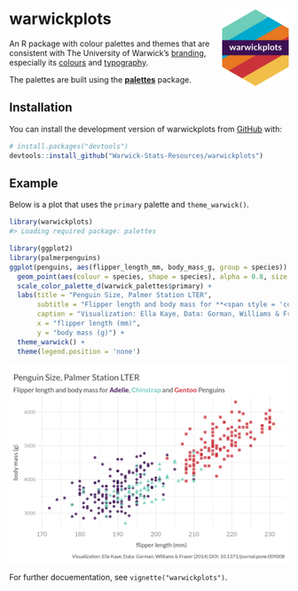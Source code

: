
<!-- README.md is generated from README.Rmd. Please edit that file -->

# warwickplots <img src="man/figures/logo.png" align="right" height="138" alt="" />

<!-- badges: start -->
<!-- badges: end -->

An R package with colour palettes and themes that are consistent with
The University of Warwick’s
[branding](https://warwick.ac.uk/about/brand/brand-guidelines/),
especially its
[colours](https://warwick.ac.uk/about/brand/brand-guidelines/colours/)
and
[typography](https://warwick.ac.uk/about/brand/brand-guidelines/typography/).

The palettes are built using the
[**palettes**](https://mccarthy-m-g.github.io/palettes/index.html)
package.

## Installation

You can install the development version of warwickplots from
[GitHub](https://github.com/) with:

``` r
# install.packages("devtools")
devtools::install_github("Warwick-Stats-Resources/warwickplots")
```

## Example

Below is a plot that uses the `primary` palette and `theme_warwick()`.

``` r
library(warwickplots)
#> Loading required package: palettes
```

``` r
library(ggplot2)
library(palmerpenguins)
ggplot(penguins, aes(flipper_length_mm, body_mass_g, group = species)) +
  geom_point(aes(colour = species, shape = species), alpha = 0.8, size = 2) +
  scale_color_palette_d(warwick_palettes$primary) +
  labs(title = "Penguin Size, Palmer Station LTER",
       subtitle = "Flipper length and body mass for **<span style = 'color:#3C1053;'>Adelie</span>**, **<span style = 'color:#6DCDB8;'>Chinstrap</span>** and **<span style = 'color:#CB333B;'>Gentoo</span>** Penguins",
       caption = "Visualization: Ella Kaye, Data: Gorman, Williams & Fraser (2014) DOI: 10.1371/journal.pone.009008",
       x = "flipper length (mm)",
       y = "body mass (g)") +
  theme_warwick() +
  theme(legend.position = 'none')
```

![](man/figures/README-example-1.png)<!-- -->

For further docuementation, see `vignette("warwickplots")`.
